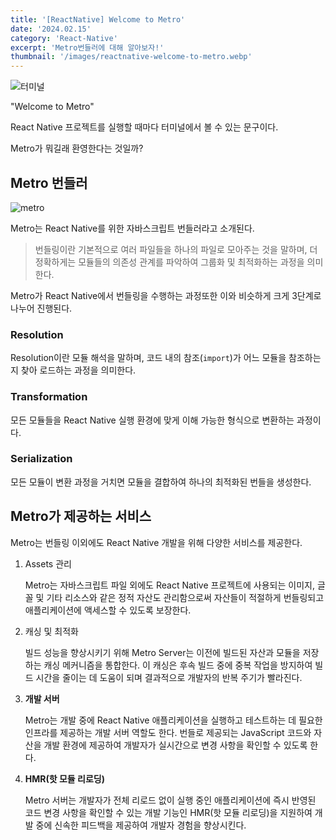 ```yaml
---
title: '[ReactNative] Welcome to Metro'
date: '2024.02.15'
category: 'React-Native'
excerpt: 'Metro번들러에 대해 알아보자!'
thumbnail: '/images/reactnative-welcome-to-metro.webp'
---
```


![터미널](https://github.com/crucial-sub/odot/assets/87363422/48179de4-34d1-485f-8684-59869573abc1)

"Welcome to Metro"

React Native 프로젝트를 실행할 때마다 터미널에서 볼 수 있는 문구이다.

Metro가 뭐길래 환영한다는 것일까?

## Metro 번들러

![metro](https://github.com/crucial-sub/odot/assets/87363422/8ae258e1-834f-4668-8395-3e7d8795338f)

Metro는 React Native를 위한 자바스크립트 번들러라고 소개된다.

> 번들링이란 기본적으로 여러 파일들을 하나의 파일로 모아주는 것을 말하며, 더 정확하게는 모듈들의 의존성 관계를 파악하여 그룹화 및 최적화하는 과정을 의미한다.

Metro가 React Native에서 번들링을 수행하는 과정또한 이와 비슷하게 크게 3단계로 나누어 진행된다.

### Resolution

Resolution이란 모듈 해석을 말하며, 코드 내의 참조(`import`)가 어느 모듈을 참조하는지 찾아 로드하는 과정을 의미한다.

### Transformation

모든 모듈들을 React Native 실행 환경에 맞게 이해 가능한 형식으로 변환하는 과정이다.

### Serialization

모든 모듈이 변환 과정을 거치면 모듈을 결합하여 하나의 최적화된 번들을 생성한다.

## Metro가 제공하는 서비스

Metro는 번들링 이외에도 React Native 개발을 위해 다양한 서비스를 제공한다.

1. Assets 관리

   Metro는 자바스크립트 파일 외에도 React Native 프로젝트에 사용되는 이미지, 글꼴 및 기타 리소스와 같은 정적 자산도 관리함으로써 자산들이 적절하게 번들링되고 애플리케이션에 액세스할 수 있도록 보장한다.

2. 캐싱 및 최적화

   빌드 성능을 향상시키기 위해 Metro Server는 이전에 빌드된 자산과 모듈을 저장하는 캐싱 메커니즘을 통합한다. 이 캐싱은 후속 빌드 중에 중복 작업을 방지하여 빌드 시간을 줄이는 데 도움이 되며 결과적으로 개발자의 반복 주기가 빨라진다.

3. **개발 서버**

   Metro는 개발 중에 React Native 애플리케이션을 실행하고 테스트하는 데 필요한 인프라를 제공하는 개발 서버 역할도 한다. 번들로 제공되는 JavaScript 코드와 자산을 개발 환경에 제공하여 개발자가 실시간으로 변경 사항을 확인할 수 있도록 한다.

4. **HMR(핫 모듈 리로딩)**

   Metro 서버는 개발자가 전체 리로드 없이 실행 중인 애플리케이션에 즉시 반영된 코드 변경 사항을 확인할 수 있는 개발 기능인 HMR(핫 모듈 리로딩)을 지원하여 개발 중에 신속한 피드백을 제공하여 개발자 경험을 향상시킨다.
